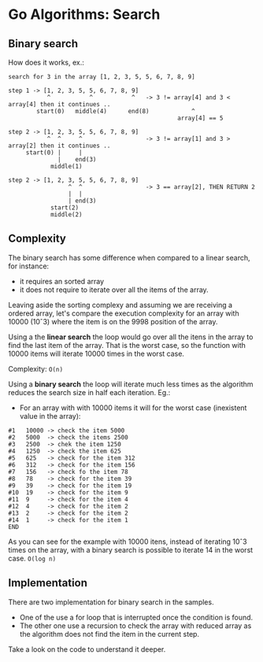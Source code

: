 # Go Algorithms: Search

## Binary search

How does it works, ex.:
```
search for 3 in the array [1, 2, 3, 5, 5, 6, 7, 8, 9]

step 1 -> [1, 2, 3, 5, 5, 6, 7, 8, 9]
           ^           ^           ^   -> 3 != array[4] and 3 < array[4] then it continues ..
        start(0)   middle(4)      end(8)            ^
                                                array[4] == 5

step 2 -> [1, 2, 3, 5, 5, 6, 7, 8, 9]
           ^  ^     ^                  -> 3 != array[1] and 3 > array[2] then it continues ..
     start(0) |     |
              |    end(3)
            middle(1)

step 2 -> [1, 2, 3, 5, 5, 6, 7, 8, 9]
                 ^  ^                  -> 3 == array[2], THEN RETURN 2
                 |  |
                 | end(3)
            start(2)
            middle(2)
```

## Complexity
The binary search has some difference when compared to a linear search, for instance:
- it requires an sorted array
- it does not require to iterate over all the items of the array.

Leaving aside the sorting complexy and assuming we are receiving a ordered array, let's compare the execution complexity for an array with 10000 (10ˆ3) where the item is on the 9998 position of the array.

Using a the **linear search** the loop would go over all the itens in the array to find the last item of the array. That is the worst case, so the function with 10000 items will iterate 10000 times in the worst case.

Complexity: `O(n)`

Using a **binary search** the loop will iterate much less times as the algorithm reduces the search size in half each iteration. Eg.:
- For an array with with 10000 items it will for the worst case (inexistent value in the array):
```
#1   10000 -> check the item 5000
#2   5000  -> check the items 2500
#3   2500  -> chek the item 1250
#4   1250  -> check the item 625
#5   625   -> check for the item 312
#6   312   -> check for the item 156
#7   156   -> check fo the item 78
#8   78    -> check for the item 39
#9   39    -> check for the item 19
#10  19    -> check for the item 9
#11  9     -> check for the item 4
#12  4     -> check for the item 2
#13  2     -> check for the item 2
#14  1     -> check for the item 1
END
```

As you can see for the example with 10000 itens, instead of iterating 10ˆ3 times on the array, with a binary search is possible to iterate 14 in the worst case.
`O(log n)`

## Implementation

There are two implementation for binary search in the samples. 
- One of the use a for loop that is interrupted once the condition is found. 
- The other one use a recursion to check the array with reduced array as the algorithm does not find the item in the current step.

Take a look on the code to understand it deeper.
